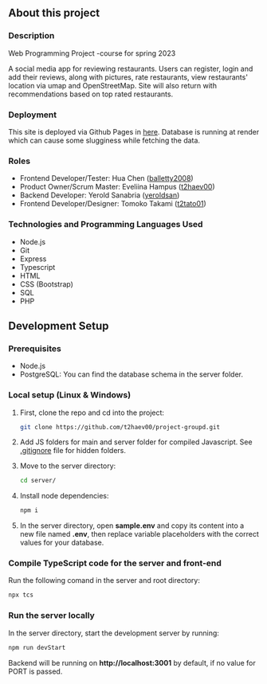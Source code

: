 ## About this project

### Description
Web Programming Project -course for spring 2023

A social media app for reviewing restaurants. Users can register, login and add their reviews, along with pictures, rate restaurants, view restaurants' location via umap and OpenStreetMap. Site will also return with recommendations based on top rated restaurants.

### Deployment
This site is deployed via Github Pages in <a href="https://t2haev00.github.io/project-groupd/">here</a>. Database is running at render which can cause some slugginess while fetching the data.

### Roles
- Frontend Developer/Tester: Hua Chen (<a href="https://github.com/balletty2008">balletty2008</a>) 
- Product Owner/Scrum Master: Eveliina Hampus (<a href="https://github.com/t2haev00">t2haev00</a>) 
- Backend Developer: Yerold Sanabria (<a href="https://github.com/yeroldsan">yeroldsan</a>)
- Frontend Developer/Designer: Tomoko Takami (<a href="https://github.com/Tomokazuki">t2tato01</a>)

### Technologies and Programming Languages Used
- Node.js
- Git
- Express
- Typescript
- HTML
- CSS (Bootstrap)
- SQL
- PHP

## Development Setup

### Prerequisites
- Node.js
- PostgreSQL: You can find the database schema in the server folder.

### Local setup (Linux & Windows)

1. First, clone the repo and cd into the project:
   ```sh
   git clone https://github.com/t2haev00/project-groupd.git
   ```
2. Add JS folders for main and server folder for compiled Javascript. See <a href="https://github.com/t2haev00/project-groupd/blob/main/.gitignore">.gitignore</a> file for hidden folders.
   
3. Move to the server directory:
   ```sh
   cd server/
   ```
   
4. Install node dependencies:
   ```sh
   npm i
   ```
   
5. In the server directory, open **sample.env** and copy its content into a new file named **.env**, then replace variable placeholders with the correct values for your database.

### Compile TypeScript code for the server and front-end
Run the following comand in the server and root directory:
   ```sh
   npx tcs
   ```
  
### Run the server locally
In the server directory, start the development server by running:
   ```sh
   npm run devStart
   ```
Backend will be running on **http://localhost:3001** by default, if no value for PORT is passed.

